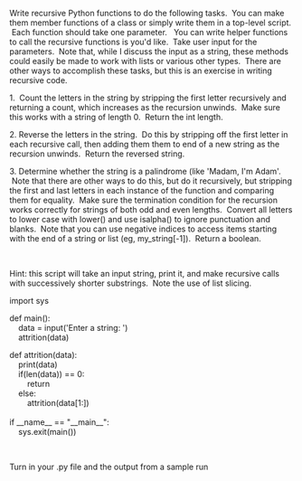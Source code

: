 <div class="description user_content enhanced" data-resource-type="assignment.body" data-resource-id="1746789"><p>Write recursive Python functions to do the following tasks. &nbsp;You can make them member functions of a class or simply write them in a top-level script. &nbsp;Each function should take one parameter. &nbsp; You can write helper functions to call the recursive functions is you'd like. &nbsp;Take user input for the parameters. &nbsp;Note that, while I discuss the input as a string, these methods could easily be made to work with lists or various other types. &nbsp;There are other ways to accomplish these tasks, but this is an exercise in writing recursive code.</p>
<p>1. &nbsp;Count the letters in the string by stripping the first letter recursively and returning a count, which increases as the recursion unwinds. &nbsp;Make sure this works with a string of length 0. &nbsp;Return the int length.</p>
<p>2. Reverse the letters in the string. &nbsp;Do this by stripping off the first letter in each recursive call, then adding them them to end of a new string as the recursion unwinds. &nbsp;Return the reversed string.</p>
<p>3. Determine whether the string is a palindrome (like 'Madam, I'm Adam'. &nbsp;Note that there are other ways to do this, but do it recursively, but stripping the first and last letters in each instance of the function and comparing them for equality. &nbsp;Make sure the termination condition for the recursion works correctly for strings of both odd and even lengths. &nbsp;Convert all letters to lower case with lower() and use isalpha() to ignore punctuation and blanks. &nbsp;Note that you can use negative indices to access items starting with the end of a string or list (eg, my_string[-1]). &nbsp;Return a boolean.</p>
<p>&nbsp;</p>
<p>Hint: this script will take an input string, print it, and make recursive calls with successively shorter substrings. &nbsp;Note the use of list slicing.</p>
<p>import sys</p>
<p>def main():<br>&nbsp; &nbsp; data = input('Enter a string: ')<br>&nbsp; &nbsp; attrition(data)</p>
<p>def attrition(data):<br>&nbsp; &nbsp; print(data)<br>&nbsp; &nbsp; if(len(data)) == 0:<br>&nbsp; &nbsp; &nbsp; &nbsp; return<br>&nbsp; &nbsp; else:<br>&nbsp; &nbsp; &nbsp; &nbsp; attrition(data[1:])<br>&nbsp; &nbsp; &nbsp; &nbsp;&nbsp;<br>if __name__ == "__main__":<br>&nbsp; &nbsp; sys.exit(main())</p>
<p>&nbsp;</p>
<p>Turn in your .py file and the output from a sample run</p>
<p>&nbsp;</p></div>